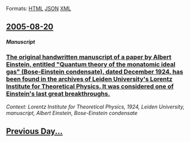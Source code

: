 
Formats: [HTML](2005/08/20/index.html)  [JSON](2005/08/20/index.json)  [XML](2005/08/20/index.xml)  

## [2005-08-20](/news/2005/08/20/index.md)

##### Manuscript
### [ The original handwritten manuscript of a paper by Albert Einstein, entitled "Quantum theory of the monatomic ideal gas" (Bose-Einstein condensate), dated December 1924, has been found in the archives of Leiden University's Lorentz Institute for Theoretical Physics. It was considered one of Einstein's last great breakthroughs. ](/news/2005/08/20/the-original-handwritten-manuscript-of-a-paper-by-albert-einstein-entitled-quantum-theory-of-the-monatomic-ideal-gas-bose-einstein-cond.md)
_Context: Lorentz Institute for Theoretical Physics, 1924, Leiden University, manuscript, Albert Einstein, Bose-Einstein condensate_

## [Previous Day...](/news/2005/08/19/index.md)


